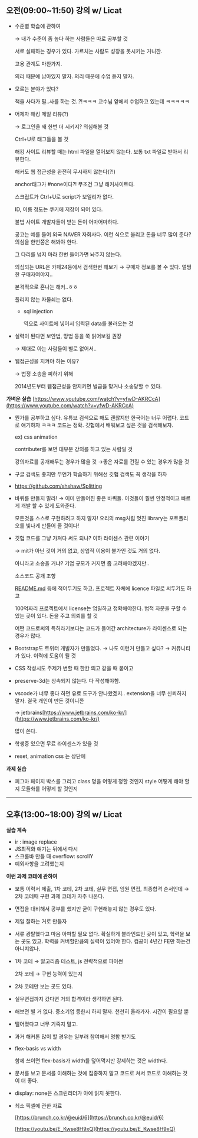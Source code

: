 ## **오전(09:00~11:50) 강의 w/ Licat**

- 수준별 학습에 관하여
    
    →  내가 수준이 좀 높다 하는 사람들은 따로 공부할 것
    
    서로 실패하는 경우가 있다. 가르치는 사람도 성장을 못시키는 거니깐.
    
    고용 관계도 마찬가지.
    
    의리 때문에 남아있지 말자. 의리 때문에 수업 듣지 말자.
    
- 모르는 분야가 있다?
    
    책을 사다가 필..사를 하는 것..?!ㅋㅋㅋ 교수님 앞에서 수업하고 있는데 ㅋㅋㅋㅋㅋ
    
- 어제자 해킹 메일 리뷰(?)
    
    → 로그인을 왜 한번 더 시키지? 의심해볼 것
    
    Ctrl+U로 태그들을 볼 것
    
    해킹 사이트 리뷰할 때는 html 파일을 열어보지 않는다. 보통 txt 파일로 받아서 리뷰한다.
    
    해커도 웹 접근성을 완전히 무시하지 않는다(?!)
    
    anchor태그가 #none이다?! 무조건 그냥 해커사이트다.
    
    스크립트가 Ctrl+U로 script가 보일리가 없다.
    
    ID, 이름 정도는 쿠키에 저장이 되어 있다.
    
    불법 사이트 개발자들이 받는 돈이 어마어마하다.
    
    공고는 예를 들어 외국 NAVER 자회사다. 이런 식으로 올리고 돈을 너무 많이 준다? 의심을 한번쯤은 해봐야 한다.
    
    그 다리를 넘지 마라 한번 들어가면 놔주지 않는다.
    
    의심되는 URL은 카페24등에서 검색한번 해보기 → 구매자 정보를 볼 수 있다. 멀쩡한 구매자여야지..
    
    본격적으로 혼나는 해커..ㅎㅎ
    
    풀리지 않는 자물쇠는 없다. 
    
    - sql injection
        
        역으로 사이트에 넣어서 입력된 data를 불러오는 것
        
- 실력이 된다면 보안법, 망법 등을 쭉 읽어보길 권장
    
    → 제대로 아는 사람들이 별로 없어서..
    
- 웹접근성을 지켜야 하는 이유?
    
    → 법정 소송을 피하기 위해
    
    2014년도부터 웹접근성을 안지키면 벌금을 맞거나 소송당할 수 있다.
    

**가벼운 실습** [https://www.youtube.com/watch?v=yfwD-AKRCcA](https://www.youtube.com/watch?v=yfwD-AKRCcA)

- 뭔가를 공부하고 싶다. 유튜브 검색으로 해도 괜찮지만 한국어는 너무 어렵다. 코드로 얘기하자 ㅋㅋㅋ 코드는 정확. 깃헙에서 배워보고 싶은 것을 검색해보자.
    
    ex) css animation
    
    contributer를 보면 대부분 강의를 하고 있는 사람일 것
    
    강의자료를 공개해두는 경우가 많을 것 →좋은 자료를 건질 수 있는 경우가 많을 것
    
- 구글 검색도 좋지만 무언가 학습하기 위해선 깃헙 검색도 꼭 생각을 하자
- https://github.com/shshaw/Splitting
- 바퀴를 만들지 말라! → 이미 만들어진 좋은 바퀴들. 이것들이 훨씬 안정적이고 빠르게 개발 할 수 있게 도와준다.
    
    모든것을 스스로 구현하려고 하지 말자! 요리의 msg처럼 멋진 library는 포트폴리오를 빛나게 만들어 줄 것이다!
    
- 깃헙 코드를 그냥 가져다 써도 되나? 이하 라이센스 관련 이야기
    
    → mit가 아닌 것이 거의 없고, 상업적 이용이 불가인 것도 거의 없다.
    
    아니라고 소송을 거냐? 기업 규모가 커지면 좀 고려해야겠지만.. 
    
    소스코드 공개 조항
    
    [README.md](http://README.md) 등에 적어두기도 하고. 프로젝트 자체에 licence 파일로 써두기도 하고
    
    100억짜리 프로젝트에서 license는 엄밀하고 정확해야한다. 법적 자문을 구할 수 있는 곳이 있다. 돈을 주고 의뢰를 할 것
    
    어떤 코드로써의 특허라기보다는 코드가 들어간 architecture가 라이센스로 되는 경우가 많다.
    
- Bootstrap도 트위터 개발자가 만들었다. → 나도 이런거 만들고 싶다? → 커뮤니티가 있다. 이력에 도움이 될 것
- CSS 작성시도 주제가 변할 때 한칸 띄고 같을 때 붙이고
- preserve-3d는 상속되지 않는다. 다 작성해야함.
- vscode가 너무 좋다 하면 유료 도구가 안나왔겠지.. extension을 너무 신뢰하지 말자. 결국 개인이 만든 것이니깐
    
    → jetbrains[https://www.jetbrains.com/ko-kr/](https://www.jetbrains.com/ko-kr/)
    
    많이 쓴다.
    
- 학생증 있으면 무료 라이센스가 있을 것
- reset, animation css 는 상단에

**과제 실습**

- 피그마 페이지 박스를 그리고 class 명을 어떻게 정할 것인지 style 어떻게 해야 할지 모듈화를 어떻게 할 것인지
---
## 오후(13:00~18:00) 강의 w/ Licat

**실습 계속**

- ir : image replace
- JS최적화 얘기는 뒤에서 다시
- 스크롤바 만들 때 overflow: scrollY
- 예외사항을 고려했는지

**이런 과제 코테에 관하여**

- 보통 이력서 제출, 1차 코테, 2차 코테, 실무 면접, 임원 면접, 최종합격 순서인데 → 2차 코테때 구현 과제 코테가 자주 나온다.
- 면접을 대비해서 공부를 했지만 굳이 구현해놓지 않는 경우도 있다.
- 제일 잘하는 거로 만들자
- 서류 광탈했다고 마음 아파할 필요 없다. 확실하게 블라인드인 곳이 있고, 학력을 보는 곳도 있고. 학력을 커버할만큼의 실력이 있어야 한다. 컴공이 4년간 FE만 하는건 아니지않나.
- 1차 코테 → 알고리즘 테스트, js 전략적으로 파이썬
    
    2차 코테 → 구현 능력이 있는지
    
- 2차 코테만 보는 곳도 있다.
- 실무면접까지 갔다면 거의 합격이라 생각하면 된다.
- 해보면 별 거 없다. 중소기업 등한시 하지 말자. 천천히 올라가자. 시간이 필요할 뿐
- 떨어졌다고 너무 기죽지 말고.
- 과거 해커톤 많이 할 경우는 일부러 참여해서 명함 받기도
- flex-basis vs width
    
    함께 쓰이면 flex-basis가 width를 덮어먹지만 강제하는 것은 width다.
    
- 문서를 보고 문서를 이해하는 것에 집중하지 말고 코드로 쳐서 코드로 이해하는 것이 더 좋다.
- display: none은 스크린리더가 아예 읽지 못한다.
- 최소 픽셀에 관한 자료
    
    [https://brunch.co.kr/@euid/6](https://brunch.co.kr/@euid/6)
    
    [https://youtu.be/E_Kwse8H9xQ](https://youtu.be/E_Kwse8H9xQ)